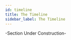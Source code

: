 ```yaml
---
id: timeline
title: The Timeline
sidebar_label: The Timeline
---
```


-Section Under Construction-




